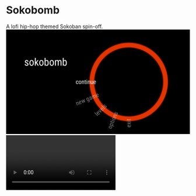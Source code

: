 # Sokobomb
A lofi hip-hop themed Sokoban spin-off.
![title screen](title.png)
![gameplay](gameplay.mp4)

